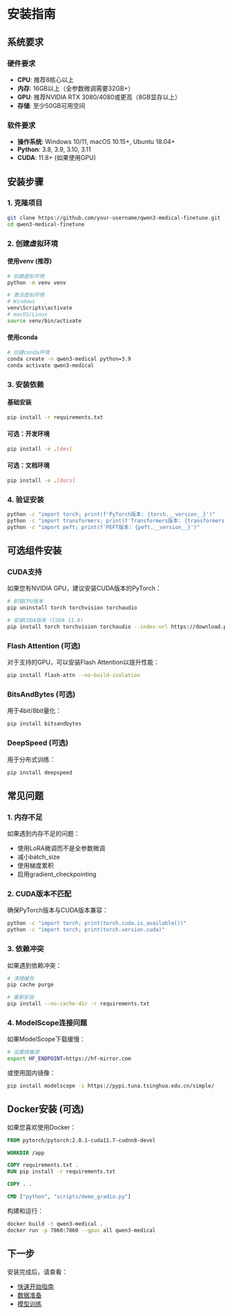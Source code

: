 # 安装指南

## 系统要求

### 硬件要求

- **CPU**: 推荐8核心以上
- **内存**: 16GB以上（全参数微调需要32GB+）
- **GPU**: 推荐NVIDIA RTX 3080/4080或更高（8GB显存以上）
- **存储**: 至少50GB可用空间

### 软件要求

- **操作系统**: Windows 10/11, macOS 10.15+, Ubuntu 18.04+
- **Python**: 3.8, 3.9, 3.10, 3.11
- **CUDA**: 11.8+ (如果使用GPU)

## 安装步骤

### 1. 克隆项目

```bash
git clone https://github.com/your-username/qwen3-medical-finetune.git
cd qwen3-medical-finetune
```

### 2. 创建虚拟环境

#### 使用venv (推荐)

```bash
# 创建虚拟环境
python -m venv venv

# 激活虚拟环境
# Windows
venv\Scripts\activate
# macOS/Linux
source venv/bin/activate
```

#### 使用conda

```bash
# 创建conda环境
conda create -n qwen3-medical python=3.9
conda activate qwen3-medical
```

### 3. 安装依赖

#### 基础安装

```bash
pip install -r requirements.txt
```

#### 可选：开发环境

```bash
pip install -e .[dev]
```

#### 可选：文档环境

```bash
pip install -e .[docs]
```

### 4. 验证安装

```bash
python -c "import torch; print(f'PyTorch版本: {torch.__version__}')"
python -c "import transformers; print(f'Transformers版本: {transformers.__version__}')"
python -c "import peft; print(f'PEFT版本: {peft.__version__}')"
```

## 可选组件安装

### CUDA支持

如果您有NVIDIA GPU，建议安装CUDA版本的PyTorch：

```bash
# 卸载CPU版本
pip uninstall torch torchvision torchaudio

# 安装CUDA版本 (CUDA 11.8)
pip install torch torchvision torchaudio --index-url https://download.pytorch.org/whl/cu118
```

### Flash Attention (可选)

对于支持的GPU，可以安装Flash Attention以提升性能：

```bash
pip install flash-attn --no-build-isolation
```

### BitsAndBytes (可选)

用于4bit/8bit量化：

```bash
pip install bitsandbytes
```

### DeepSpeed (可选)

用于分布式训练：

```bash
pip install deepspeed
```

## 常见问题

### 1. 内存不足

如果遇到内存不足的问题：

- 使用LoRA微调而不是全参数微调
- 减小batch_size
- 使用梯度累积
- 启用gradient_checkpointing

### 2. CUDA版本不匹配

确保PyTorch版本与CUDA版本兼容：

```bash
python -c "import torch; print(torch.cuda.is_available())"
python -c "import torch; print(torch.version.cuda)"
```

### 3. 依赖冲突

如果遇到依赖冲突：

```bash
# 清理缓存
pip cache purge

# 重新安装
pip install --no-cache-dir -r requirements.txt
```

### 4. ModelScope连接问题

如果ModelScope下载缓慢：

```bash
# 设置镜像源
export HF_ENDPOINT=https://hf-mirror.com
```

或使用国内镜像：

```bash
pip install modelscope -i https://pypi.tuna.tsinghua.edu.cn/simple/
```

## Docker安装 (可选)

如果您喜欢使用Docker：

```dockerfile
FROM pytorch/pytorch:2.0.1-cuda11.7-cudnn8-devel

WORKDIR /app

COPY requirements.txt .
RUN pip install -r requirements.txt

COPY . .

CMD ["python", "scripts/demo_gradio.py"]
```

构建和运行：

```bash
docker build -t qwen3-medical .
docker run -p 7860:7860 --gpus all qwen3-medical
```

## 下一步

安装完成后，请查看：

- [快速开始指南](quickstart.md)
- [数据准备](data_preparation.md)
- [模型训练](training.md)
